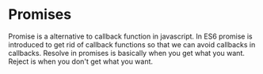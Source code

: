 # Promises
Promise is a alternative to callback function in javascript. In ES6 promise is introduced to get rid of callback functions so that we can avoid callbacks in callbacks.
Resolve in promises is basically when you get what you want.
Reject is when you don't get what you want.

